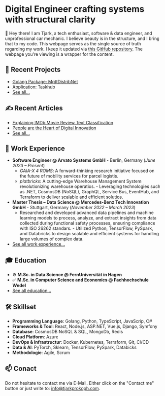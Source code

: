 # Digital Engineer crafting systems with structural clarity

👋 Hey there! I am Tjark, a tech enthusiast, software & data engineer, and unprofessional car mechanic. I believe beauty is in the structure, and I bring that to my code. This webpage serves as the single source of truth regarding my work. I keep it updated via [this GitHub repository](https://github.com/tjarkpr/markdown-portfolio). The webpage you're viewing is a wrapper for the content.

## 🚀 Recent Projects

- [Golang Package: MqttDistribNet]()
- [Application: Taskhub]()
- [See all...](https://www.tjarkprokoph.com/?doc=projects%2Findex)

## ✍️ Recent Articles

- [Explaining IMDb Movie Review Text Classification]()
- [People are the Heart of Digital Innovation]()
- [See all...](https://www.tjarkprokoph.com/?doc=articles%2Findex)

## 💼 Work Experience

- **Software Engineer @ Arvato Systems GmbH** - Berlin, Germany (*June 2023 – Present*)
    - *GAIA-X 4 ROMS*: A forward-thinking research initiative focused on the future of mobility services for parcel logistis.
    - *platbricks*: A cutting-edge Warehouse Management System revolutionizing warehouse operatios. - Leveraging technologies such as .NET, CosmosDB (NoSQL), GraphQL, Service Bus, EventHub, and Terraform to deliver scalable and efficient solutios.
- **Master Thesis – Data Science @ Mercedes-Benz Tech Innovation GmbH** - Stuttgart, Germany (*November 2022 – March 2023*)
    - Researched and developed advanced data pipelines and machine learning models to process, analyze, and extract insights from data collected during functional safety processes, ensuring compliance with ISO 26262 standars. - Utilized Python, TensorFlow, PySpark, and Databricks to design scalable and efficient systems for handling large volumes of complex data.
- [See all work experience...](https://www.tjarkprokoph.com/?doc=experience%2Findex)

## 🎓 Education

- ⚙️ **M.Sc. in Data Science @ FernUniversität in Hagen**
- ✅ **M.Sc. in Computer Science and Economics @ Fachhochschule Wedel**
- [See all education...](https://www.tjarkprokoph.com/?doc=education%2Findex)

## 🛠️ Skillset

- **Programming Language**: Golang, Python, TypeScript, JavaScrip, C#
- **Frameworks & Tool**: React, Node.js, ASP.NET, Vue.js, Django, Symfony
- **Database**: CosmosDB NoSQL & SQL, MongoDb, Redis
- **Cloud Platform**: Azure
- **DevOps & Infrastructur**: Docker, Kubernetes, Terraform, Git, CI/CD
- **Data & AI**: PyTorch, Sklearn, TensorFlow, PySpark, Databicks
- **Methodologie**: Agile, Scrum

## 📫 Conact

Do not hesitate to contact me via E-Mail. Either click on the "Contact me" button or just write to: [info@tjarkprokoph.com](mailto:info@tjarkprokophcom).
